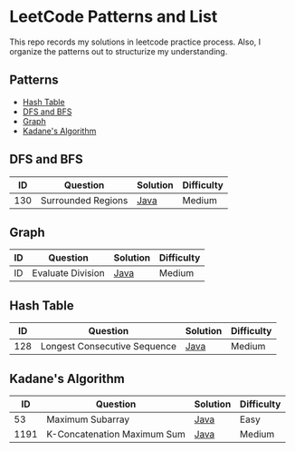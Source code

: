 # LeetCode Patterns and List
This repo records my solutions in leetcode practice process. Also, I organize the patterns out to structurize my understanding.

## Patterns
  - [Hash Table](#hash-table)
  - [DFS and BFS](#dfs-and-bfs)
  - [Graph](#graph)
  - [Kadane's Algorithm](#kadanes-algorithm)

## DFS and BFS
| ID | Question | Solution | Difficulty |
| -- | -------- | -------- | ---------- |
| 130 | Surrounded Regions | [Java](solutions/SurroundedRegions.java) | Medium |

## Graph
| ID | Question | Solution | Difficulty |
| -- | -------- | -------- | ---------- |
| ID | Evaluate Division | [Java](solutions/EvaluateDivision.java) | Medium |

## Hash Table
| ID | Question | Solution | Difficulty |
| -- | -------- | -------- | ---------- |
| 128 | Longest Consecutive Sequence | [Java](solutions/LongestConsecutiveSequence.java) | Medium |

## Kadane's Algorithm
| ID | Question | Solution | Difficulty |
| -- | -------- | -------- | ---------- |
| 53 | Maximum Subarray | [Java](solutions/MaximumSubarray.java) | Easy |
| 1191 | K-Concatenation Maximum Sum | [Java](solutions/KConcatenationMaximumSum.java) | Medium |
